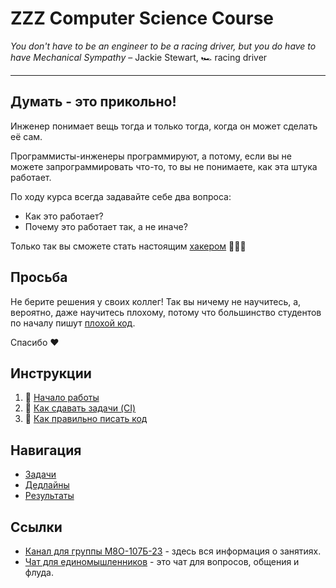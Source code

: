 # ZZZ Computer Science Course

_You don't have to be an engineer to be a racing driver, but you do have to have Mechanical Sympathy_ – Jackie Stewart, 🏎️ racing driver

---

## Думать - это прикольно!
Инженер понимает вещь тогда и только тогда, когда он может сделать её сам.

Программисты-инженеры программируют, а потому, если вы не можете запрограммировать что-то, то вы не понимаете, как эта штука работает.

По ходу курса всегда задавайте себе два вопроса:
- Как это работает?
- Почему это работает так, а не иначе?

Только так вы сможете стать настоящим [хакером](https://en.wikipedia.org/wiki/Hacker) 👨🏻‍💻

## Просьба

Не берите решения у своих коллег! Так вы ничему не научитесь, а, вероятно, даже научитесь плохому, потому что большинство студентов по началу пишут [плохой код](https://lvivity.com/how-to-write-good-code).

Спасибо ❤️

## Инструкции

1) 🏃 [Начало работы](docs/setup.md)
2) 🤖 [Как сдавать задачи (CI)](docs/ci.md)
3) 📎 [Как правильно писать код](docs/с_style.md)

## Навигация

- [Задачи](/tasks)
- [Дедлайны](deadlines.yml)
- [Результаты]()

## Ссылки

- [Канал для группы М8О-107Б-23](https://t.me/+11n4szv5QHxmODQy) - здесь вся информация о занятиях.
- [Чат для единомышленников](https://t.me/+krYV_CkkgRhjOWYy) - это чат для вопросов, общения и флуда.




